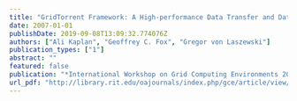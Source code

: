 ```yaml
---
title: "GridTorrent Framework: A High-performance Data Transfer and Data Sharing Framework for Scientific Computing"
date: 2007-01-01
publishDate: 2019-09-08T13:09:32.774076Z
authors: ["Ali Kaplan", "Geoffrey C. Fox", "Gregor von Laszewski"]
publication_types: ["1"]
abstract: ""
featured: false
publication: "*International Workshop on Grid Computing Environments 2007 in Conjunction with SC07*"
url_pdf: "http://library.rit.edu/oajournals/index.php/gce/article/view/85/46"
---
```


